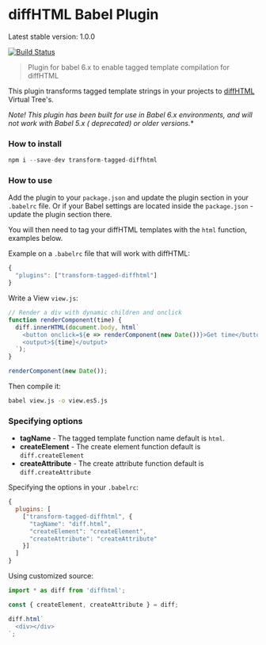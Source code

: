 # diffHTML Babel Plugin

Latest stable version: 1.0.0

[![Build Status](https://travis-ci.org/tbranyen/transform-tagged-diffhtml.svg?branch=master)](https://travis-ci.org/tbranyen/transform-tagged-diffhtml)

> Plugin for babel 6.x to enable tagged template compilation for diffHTML

This plugin transforms tagged template strings in your projects to
[diffHTML](https://github.com/tbranyen/diffhtml) Virtual Tree's. 

**Note!* This plugin has been built for use in Babel 6.x environments, and will
not work with Babel 5.x ( *deprecated*) or older versions.**

### How to install

``` javascript
npm i --save-dev transform-tagged-diffhtml
```

### How to use

Add the plugin to your `package.json` and update the plugin section in your
`.babelrc` file. Or if your Babel settings are located inside the
`package.json` - update the plugin section there.

You will then need to tag your diffHTML templates with the `html` function,
examples below.

Example on a `.babelrc` file that will work with diffHTML:


``` javascript
{   
  "plugins": ["transform-tagged-diffhtml"]
}
```

Write a View `view.js`:

``` javascript
// Render a div with dynamic children and onclick
function renderComponent(time) {
  diff.innerHTML(document.body, html`
    <button onclick=${e => renderComponent(new Date())}>Get time</button>
    <output>${time}</output>
  `);
}

renderComponent(new Date());
```

Then compile it:

``` sh
babel view.js -o view.es5.js
```


### Specifying options

- **tagName** - The tagged template function name default is `html`.
- **createElement** - The create element function default is `diff.createElement`
- **createAttribute** - The create attribute function default is `diff.createAttribute`


Specifying the options in your `.babelrc`:

``` javascript
{
  plugins: [
    ["transform-tagged-diffhtml", {
      "tagName": "diff.html",
      "createElement": "createElement",
      "createAttribute": "createAttribute"
    }]
  ]
}
```

Using customized source:

``` javascript
import * as diff from 'diffhtml';

const { createElement, createAttribute } = diff;

diff.html`
  <div></div>
`;
```
